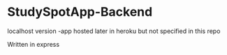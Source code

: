 # StudySpotApp-Backend

localhost version
  -app hosted later in heroku but not specified in this repo

Written in express
